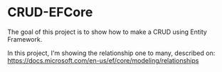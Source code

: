 # CRUD-EFCore
The goal of this project is to show how to make a CRUD using Entity Framework. 

In this project, I'm showing the relationship one to many, described on: https://docs.microsoft.com/en-us/ef/core/modeling/relationships
